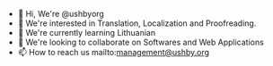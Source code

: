 - 👋 Hi, We're @ushbyorg
- 👀 We're interested in Translation, Localization and Proofreading.
- 🌱 We're currently learning Lithuanian
- 💞️ We're looking to collaborate on Softwares and Web Applications
- 📫 How to reach us mailto:management@ushby.org

<!---
ushbyorg/ushbyorg is a ✨ special ✨ repository because its `README.md` (this file) appears on your GitHub profile.
You can click the Preview link to take a look at your changes.
--->
